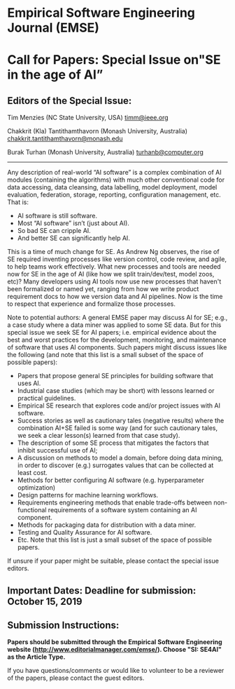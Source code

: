 # Empirical Software Engineering Journal (EMSE)
# Call for Papers:  Special Issue on"SE in the age of AI”

## Editors of the Special Issue:

Tim Menzies (NC State University, USA)  timm@ieee.org 

Chakkrit (Kla) Tantithamthavorn (Monash University, Australia) chakkrit.tantithamthavorn@monash.edu 

Burak Turhan (Monash University, Australia)  turhanb@computer.org  
_________________________________________________________________________________________________
Any description of real-world “AI software” is a complex combination of AI modules (containing the algorithms)    with much other conventional code for data accessing, data cleansing, data labelling, model deployment, model evaluation, federation, storage, reporting, configuration management, etc. That is:

* AI software is still software. 
* Most “AI software” isn’t (just about AI). 
* So bad SE can cripple AI.
* And better SE can significantly help AI.

This is a time of much change for SE. As Andrew Ng observes, the rise of SE required inventing processes like version control, code review, and agile, to help teams work effectively. What new processes and tools are needed now for SE in the age of AI (like how we split train/dev/test, model zoos, etc)?  Many developers using AI tools now use new processes that haven't been formalized or named yet, ranging from how we write product requirement docs to how we version data and AI pipelines. Now is the time to respect that experience and formalize those processes.

Note to potential authors: A general EMSE paper may discuss AI for SE; e.g., a case study where a data miner was applied to some SE data. But for this special issue we seek SE for AI papers; i.e. empirical evidence about the best and worst practices for the development, monitoring, and maintenance of software that uses AI components. Such papers might discuss issues like the following (and note that this list is a small subset of the space of possible papers):

* Papers that propose general SE principles for building software that uses AI.
* Industrial case studies (which may be short) with lessons learned or practical guidelines.
* Empirical SE research that explores code and/or project issues with AI software.
* Success stories as well as cautionary tales (negative results) where the combination AI+SE failed is some way (and for such cautionary tales, we seek a clear lesson(s) learned from that case study). 
* The description of some SE process that mitigates the factors that    inhibit  successful use of AI;
* A discussion on methods to model a domain, before doing data mining, in order to discover (e.g.) surrogates values that can be collected at least cost.
* Methods for better configuring AI software  (e.g. hyperparameter optimization)
* Design patterns for machine learning workflows.
* Requirements engineering methods that enable trade-offs between non-functional requirements of a software system containing an AI component.
* Methods for packaging data for distribution with a  data miner.
* Testing and Quality Assurance for AI software.
* Etc.  Note that this list is just a small subset of the space of possible papers.

If unsure if your paper might be suitable, please contact the special issue editors. 

## Important Dates: Deadline for submission: October 15, 2019

## Submission Instructions:

**Papers should be submitted through the Empirical Software Engineering website (http://www.editorialmanager.com/emse/). Choose "SI: SE4AI" as the Article Type.**

If you have questions/comments or would like to volunteer to be a reviewer of the papers, please contact the guest editors. 
